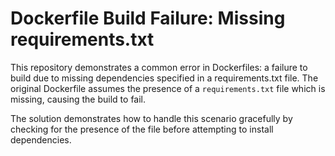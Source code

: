 # Dockerfile Build Failure: Missing requirements.txt

This repository demonstrates a common error in Dockerfiles: a failure to build due to missing dependencies specified in a requirements.txt file. The original Dockerfile assumes the presence of a `requirements.txt` file which is missing, causing the build to fail.

The solution demonstrates how to handle this scenario gracefully by checking for the presence of the file before attempting to install dependencies. 